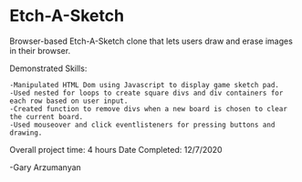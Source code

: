 # Etch-A-Sketch
Browser-based Etch-A-Sketch clone that lets users draw and erase images in their browser. 

Demonstrated Skills:

    -Manipulated HTML Dom using Javascript to display game sketch pad. 
    -Used nested for loops to create square divs and div containers for each row based on user input. 
    -Created function to remove divs when a new board is chosen to clear the current board. 
    -Used mouseover and click eventlisteners for pressing buttons and drawing.  

Overall project time: 4 hours
Date Completed: 12/7/2020

-Gary Arzumanyan
